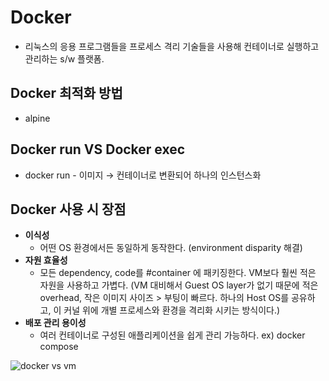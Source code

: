 # Docker

- 리눅스의 응용 프로그램들을 프로세스 격리 기술들을 사용해 컨테이너로 실행하고 관리하는 s/w 플랫폼.

## Docker 최적화 방법

- alpine 

## Docker run VS Docker exec

- docker run - 이미지 &rarr; 컨테이너로 변환되어 하나의 인스턴스화

## Docker 사용 시 장점

- **이식성**
	- 어떤 OS 환경에서든 동일하게 동작한다. (environment disparity 해결)
- **자원 효율성**
	- 모든 dependency, code를 #container 에 패키징한다. VM보다 훨씬 적은 자원을 사용하고 가볍다. (VM 대비해서 Guest OS layer가 없기 때문에 적은 overhead, 작은 이미지 사이즈 > 부팅이 빠르다. 하나의 Host OS를 공유하고, 이 커널 위에 개별 프로세스와 환경을 격리화 시키는 방식이다.)
- **배포 관리 용이성**
	- 여러 컨테이너로 구성된 애플리케이션을 쉽게 관리 가능하다. ex) docker compose

![docker vs vm](https://d1.awsstatic.com/Developer%20Marketing/containers/monolith_2-VM-vs-Containers.78f841efba175556d82f64d1779eb8b725de398d.png)